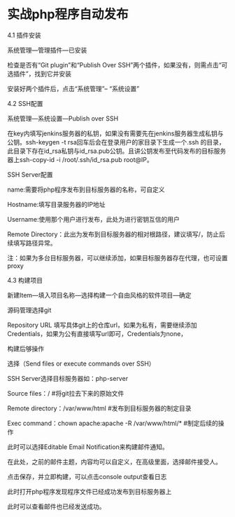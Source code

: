 # 实战php程序自动发布

4.1 插件安装

系统管理—管理插件—已安装

检查是否有“Git plugin”和“Publish Over SSH”两个插件，如果没有，则需点击“可选插件”，找到它并安装

安装好两个插件后，点击“系统管理”– “系统设置”

4.2 SSH配置

系统管理—系统设置—Publish over SSH

在key内填写jenkins服务器的私钥，如果没有需要先在jenkins服务器生成私钥与公钥。ssh-keygen -t rsa回车后会在登录用户的家目录下生成一个.ssh 的目录，此目录下存在id\_rsa私钥与id\_rsa.pub公钥。且讲公钥发布至代码发布的目标服务器上ssh-copy-id -i /root/.ssh/id\_rsa.pub root@IP。

SSH Server配置

name:需要将php程序发布到目标服务器的名称，可自定义

Hostname:填写目录服务器的IP地址

Username:使用那个用户进行发布，此处为进行密钥互信的用户

Remote Directory：此出为发布到目标服务器的相对根路径，建议填写/，防止后续填写路径异常。

注：如果为多台目标服务器，可以继续添加，如果目标服务器存在代理，也可设置proxy

4.3 构建项目

新建Item—填入项目名称—选择构建一个自由风格的软件项目—确定

源码管理选择git

Repository URL 填写具体git上的仓库url，如果为私有，需要继续添加Credentials，如果为公有直接填写url即可，Credentials为none，

构建后够操作

选择（Send files or execute commands over SSH）

SSH Server选择目标服务器如：php-server

Source files：/ \#将git拉去下来的原始文件

Remote directory：/var/www/html \#发布到目标服务器的制定目录

Exec command：chown apache:apache -R /var/www/html/\* \#制定后续的操作

此时可以选择Editable Email Notification来构建邮件通知。

在此处，之前的邮件主题，内容均可以自定义，在高级里面，选择邮件接受人。

点击保存，并立即构建，可以点击console output查看日志

此时打开php程序发现程序文件已经成功发布到目标服务器上

此时可以查看邮件也已经发送成功。

